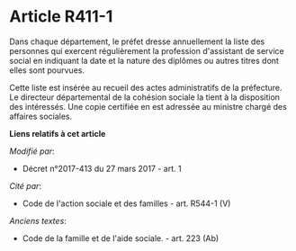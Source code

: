 # Article R411-1

Dans chaque département, le préfet dresse annuellement la liste des personnes qui exercent régulièrement la profession
d'assistant de service social en indiquant la date et la nature des diplômes ou autres titres dont elles sont pourvues.

Cette liste est insérée au recueil des actes administratifs de la préfecture. Le directeur départemental de la cohésion
sociale la tient à la disposition des intéressés. Une copie certifiée en est adressée au ministre chargé des affaires
sociales.

**Liens relatifs à cet article**

_Modifié par_:

  - Décret n°2017-413 du 27 mars 2017 - art. 1

_Cité par_:

  - Code de l'action sociale et des familles - art. R544-1 (V)

_Anciens textes_:

  - Code de la famille et de l'aide sociale. - art. 223 (Ab)
